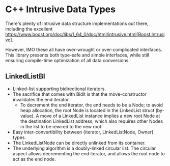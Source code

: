 # C++ Intrusive Data Types

There's plenty of intrusive data structure implementations out there, including the
excellent https://www.boost.org/doc/libs/1_64_0/doc/html/intrusive.html[Boost.Intrusive].

However, IMO these all have over-wrought or over-complicated interfaces.  This library presents
both type-safe and simple interfaces, while still ensuring compile-time optimization of all data conversions.

## LinkedListBI

*   Linked-list supporting bidirectional iterators.
*   The sacrifice that comes with Bidit is that the move-constructor invalidates the end iterator.
    *   To decrement the end iterator, the end needs to be a Node; to avoid heap allocation, the root Node
        is located in the LinkedList struct (by-value).  A move of a LinkedList instance implies a new
        root Node at the destination LinkedList address, which also requires other Nodes in the list
        to be rewired to the new root.
*   Easy inter-convertibility between {iterator, LinkedListNode, Owner} types.
*   The LinkedListNode can be directly unlinked from its container.
*   The underlying algorithm is a doubly-linked circular list.  The circular aspect allows decrementing
    the end iterator, and allows the root node to act as the end node.




